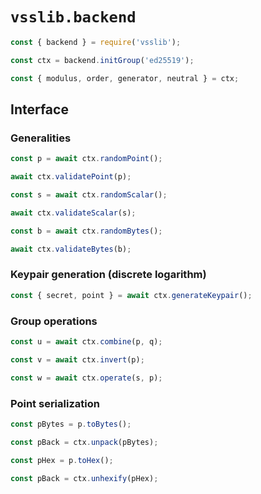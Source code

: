 # `vsslib.backend`

```js
const { backend } = require('vsslib');

const ctx = backend.initGroup('ed25519');
```

```js
const { modulus, order, generator, neutral } = ctx;
```

## Interface


### Generalities

```js
const p = await ctx.randomPoint();
```

```js
await ctx.validatePoint(p);
```

```js
const s = await ctx.randomScalar();
```

```js
await ctx.validateScalar(s);
```

```js
const b = await ctx.randomBytes();
```

```js
await ctx.validateBytes(b);
```


### Keypair generation (discrete logarithm)

```js
const { secret, point } = await ctx.generateKeypair();
```


### Group operations

```js
const u = await ctx.combine(p, q);
```

```js
const v = await ctx.invert(p);
```

```js
const w = await ctx.operate(s, p);
```


### Point serialization

```js
const pBytes = p.toBytes();
```

```js
const pBack = ctx.unpack(pBytes);
```

```js
const pHex = p.toHex();
```

```js
const pBack = ctx.unhexify(pHex);
```

